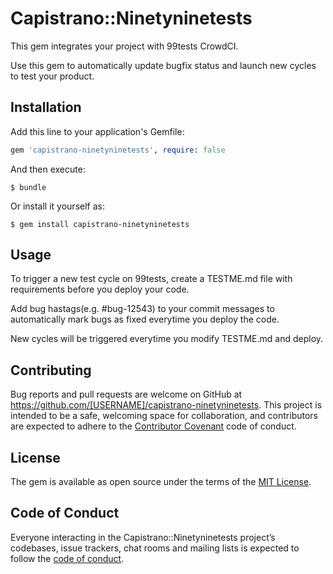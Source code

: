 # Capistrano::Ninetyninetests

This gem integrates your project with 99tests CrowdCI.

Use this gem to automatically update bugfix status and launch new cycles to test your product.

## Installation

Add this line to your application's Gemfile:

```ruby
gem 'capistrano-ninetyninetests', require: false
```

And then execute:

    $ bundle

Or install it yourself as:

    $ gem install capistrano-ninetyninetests

## Usage

To trigger a new test cycle on 99tests, create a TESTME.md file with requirements before you deploy your code.

Add bug hastags(e.g. #bug-12543) to your commit messages to automatically mark bugs as fixed everytime you deploy the code.

New cycles will be triggered everytime you modify TESTME.md and deploy.

## Contributing

Bug reports and pull requests are welcome on GitHub at https://github.com/[USERNAME]/capistrano-ninetyninetests. This project is intended to be a safe, welcoming space for collaboration, and contributors are expected to adhere to the [Contributor Covenant](http://contributor-covenant.org) code of conduct.

## License

The gem is available as open source under the terms of the [MIT License](http://opensource.org/licenses/MIT).

## Code of Conduct

Everyone interacting in the Capistrano::Ninetyninetests project’s codebases, issue trackers, chat rooms and mailing lists is expected to follow the [code of conduct](https://github.com/[USERNAME]/capistrano-ninetyninetests/blob/master/CODE_OF_CONDUCT.md).
